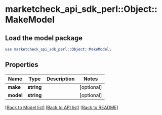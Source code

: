 # marketcheck_api_sdk_perl::Object::MakeModel

## Load the model package
```perl
use marketcheck_api_sdk_perl::Object::MakeModel;
```

## Properties
Name | Type | Description | Notes
------------ | ------------- | ------------- | -------------
**make** | **string** |  | [optional] 
**model** | **string** |  | [optional] 

[[Back to Model list]](../README.md#documentation-for-models) [[Back to API list]](../README.md#documentation-for-api-endpoints) [[Back to README]](../README.md)


